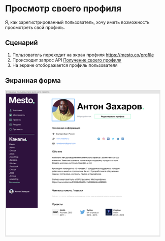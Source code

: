 # Просмотр своего профиля
Я, как зарегистрированный пользователь, хочу иметь возможность просмотреть свой профиль.

## Сценарий
1. Пользователь переходит на экран профиля <https://mesto.co/profile> 
2. Происходит запрос API [Получение своего профиля](../../ApiDoc/User/SelfProfile.md)
3. На экране отоборажается профиль пользователя

## Экранная форма
![картинка](../../Images/selfProfile.png)